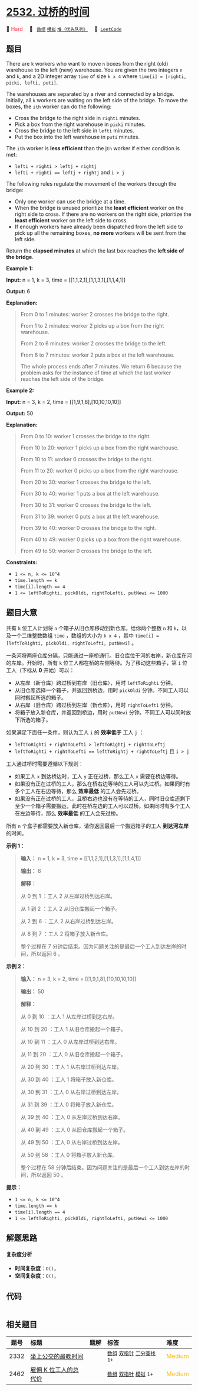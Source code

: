 # [2532. 过桥的时间](https://leetcode.com/problems/time-to-cross-a-bridge)

🔴 <font color=#ff334b>Hard</font>&emsp; 🔖&ensp; [`数组`](/tag/array.md) [`模拟`](/tag/simulation.md) [`堆（优先队列）`](/tag/heap-priority-queue.md)&emsp; 🔗&ensp;[`LeetCode`](https://leetcode.com/problems/time-to-cross-a-bridge)

## 题目

There are `k` workers who want to move `n` boxes from the right (old)
warehouse to the left (new) warehouse. You are given the two integers `n` and
`k`, and a 2D integer array `time` of size `k x 4` where `time[i] = [righti,
picki, lefti, puti]`.

The warehouses are separated by a river and connected by a bridge. Initially,
all `k` workers are waiting on the left side of the bridge. To move the boxes,
the `ith` worker can do the following:

  * Cross the bridge to the right side in `righti` minutes.
  * Pick a box from the right warehouse in `picki` minutes.
  * Cross the bridge to the left side in `lefti` minutes.
  * Put the box into the left warehouse in `puti` minutes.

The `ith` worker is **less efficient** than the j`th` worker if either
condition is met:

  * `lefti + righti > leftj + rightj`
  * `lefti + righti == leftj + rightj` and `i > j`

The following rules regulate the movement of the workers through the bridge:

  * Only one worker can use the bridge at a time.
  * When the bridge is unused prioritize the **least efficient** worker on the right side to cross. If there are no workers on the right side, prioritize the **least efficient** worker on the left side to cross.
  * If enough workers have already been dispatched from the left side to pick up all the remaining boxes, **no more** workers will be sent from the left side.

Return the **elapsed minutes** at which the last box reaches the **left side
of the bridge**.



**Example 1:**

**Input:** n = 1, k = 3, time = [[1,1,2,1],[1,1,3,1],[1,1,4,1]]

**Output:** 6

**Explanation:**

> 
> 
> 
> 
> 
> From 0 to 1 minutes: worker 2 crosses the bridge to the right.
> 
> From 1 to 2 minutes: worker 2 picks up a box from the right warehouse.
> 
> From 2 to 6 minutes: worker 2 crosses the bridge to the left.
> 
> From 6 to 7 minutes: worker 2 puts a box at the left warehouse.
> 
> The whole process ends after 7 minutes. We return 6 because the problem asks for the instance of time at which the last worker reaches the left side of the bridge.

**Example 2:**

**Input:** n = 3, k = 2, time = [[1,9,1,8],[10,10,10,10]]

**Output:** 50

**Explanation:**

> 
> 
> 
> 
> 
> From 0  to 10: worker 1 crosses the bridge to the right.
> 
> From 10 to 20: worker 1 picks up a box from the right warehouse.
> 
> From 10 to 11: worker 0 crosses the bridge to the right.
> 
> From 11 to 20: worker 0 picks up a box from the right warehouse.
> 
> From 20 to 30: worker 1 crosses the bridge to the left.
> 
> From 30 to 40: worker 1 puts a box at the left warehouse.
> 
> From 30 to 31: worker 0 crosses the bridge to the left.
> 
> From 31 to 39: worker 0 puts a box at the left warehouse.
> 
> From 39 to 40: worker 0 crosses the bridge to the right.
> 
> From 40 to 49: worker 0 picks up a box from the right warehouse.
> 
> From 49 to 50: worker 0 crosses the bridge to the left.

**Constraints:**

  * `1 <= n, k <= 10^4`
  * `time.length == k`
  * `time[i].length == 4`
  * `1 <= leftToRighti, pickOldi, rightToLefti, putNewi <= 1000`


## 题目大意

共有 `k` 位工人计划将 `n` 个箱子从旧仓库移动到新仓库。给你两个整数 `n` 和 `k`，以及一个二维整数数组 `time` ，数组的大小为 `k
x 4` ，其中 `time[i] = [leftToRighti, pickOldi, rightToLefti, putNewi]` 。

一条河将两座仓库分隔，只能通过一座桥通行。旧仓库位于河的右岸，新仓库在河的左岸。开始时，所有 `k` 位工人都在桥的左侧等待。为了移动这些箱子，第 `i`
位工人（下标从 **0** 开始）可以：

  * 从左岸（新仓库）跨过桥到右岸（旧仓库），用时 `leftToRighti` 分钟。
  * 从旧仓库选择一个箱子，并返回到桥边，用时 `pickOldi` 分钟。不同工人可以同时搬起所选的箱子。
  * 从右岸（旧仓库）跨过桥到左岸（新仓库），用时 `rightToLefti` 分钟。
  * 将箱子放入新仓库，并返回到桥边，用时 `putNewi` 分钟。不同工人可以同时放下所选的箱子。

如果满足下面任一条件，则认为工人 `i` 的 **效率低于** 工人 `j` ：

  * `leftToRighti + rightToLefti > leftToRightj + rightToLeftj`
  * `leftToRighti + rightToLefti == leftToRightj + rightToLeftj` 且 `i > j`

工人通过桥时需要遵循以下规则：

  * 如果工人 `x` 到达桥边时，工人 `y` 正在过桥，那么工人 `x` 需要在桥边等待。
  * 如果没有正在过桥的工人，那么在桥右边等待的工人可以先过桥。如果同时有多个工人在右边等待，那么 **效率最低** 的工人会先过桥。
  * 如果没有正在过桥的工人，且桥右边也没有在等待的工人，同时旧仓库还剩下至少一个箱子需要搬运，此时在桥左边的工人可以过桥。如果同时有多个工人在左边等待，那么 **效率最低** 的工人会先过桥。

所有 `n` 个盒子都需要放入新仓库，请你返回最后一个搬运箱子的工人 **到达河左岸** 的时间。



**示例 1：**

> 
> 
> 
> 
> 
> **输入：** n = 1, k = 3, time = [[1,1,2,1],[1,1,3,1],[1,1,4,1]]
> 
> **输出：** 6
> 
> **解释：**
> 
> 从 0 到 1 ：工人 2 从左岸过桥到达右岸。
> 
> 从 1 到 2 ：工人 2 从旧仓库搬起一个箱子。
> 
> 从 2 到 6 ：工人 2 从右岸过桥到达左岸。
> 
> 从 6 到 7 ：工人 2 将箱子放入新仓库。
> 
> 整个过程在 7 分钟后结束。因为问题关注的是最后一个工人到达左岸的时间，所以返回 6 。
> 
> 

**示例 2：**

> 
> 
> 
> 
> 
> **输入：** n = 3, k = 2, time = [[1,9,1,8],[10,10,10,10]]
> 
> **输出：** 50
> 
> **解释：**
> 
> 从 0 到 10 ：工人 1 从左岸过桥到达右岸。
> 
> 从 10 到 20 ：工人 1 从旧仓库搬起一个箱子。
> 
> 从 10 到 11 ：工人 0 从左岸过桥到达右岸。
> 
> 从 11 到 20 ：工人 0 从旧仓库搬起一个箱子。
> 
> 从 20 到 30 ：工人 1 从右岸过桥到达左岸。
> 
> 从 30 到 40 ：工人 1 将箱子放入新仓库。
> 
> 从 30 到 31 ：工人 0 从右岸过桥到达左岸。
> 
> 从 31 到 39 ：工人 0 将箱子放入新仓库。
> 
> 从 39 到 40 ：工人 0 从左岸过桥到达右岸。
> 
> 从 40 到 49 ：工人 0 从旧仓库搬起一个箱子。
> 
> 从 49 到 50 ：工人 0 从右岸过桥到达左岸。
> 
> 从 50 到 58 ：工人 0 将箱子放入新仓库。
> 
> 整个过程在 58 分钟后结束。因为问题关注的是最后一个工人到达左岸的时间，所以返回 50 。
> 
> 



**提示：**

  * `1 <= n, k <= 10^4`
  * `time.length == k`
  * `time[i].length == 4`
  * `1 <= leftToRighti, pickOldi, rightToLefti, putNewi <= 1000`


## 解题思路

#### 复杂度分析

- **时间复杂度**：`O()`，
- **空间复杂度**：`O()`，

## 代码

```javascript

```

## 相关题目

<!-- prettier-ignore -->
| 题号 | 标题 | 题解 | 标签 | 难度 |
| :------: | :------ | :------: | :------ | :------ |
| 2332 | [坐上公交的最晚时间](https://leetcode.com/problems/the-latest-time-to-catch-a-bus) |  |  [`数组`](/tag/array.md) [`双指针`](/tag/two-pointers.md) [`二分查找`](/tag/binary-search.md) `1+` | <font color=#ffb800>Medium</font> |
| 2462 | [雇佣 K 位工人的总代价](https://leetcode.com/problems/total-cost-to-hire-k-workers) |  |  [`数组`](/tag/array.md) [`双指针`](/tag/two-pointers.md) [`模拟`](/tag/simulation.md) `1+` | <font color=#ffb800>Medium</font> |

<style>
.blue {
    background-color: #096dd9;
    padding: 0.25rem 0.5rem;
    margin: 0;
    font-size: 0.85em;
    border-radius: 3px;
    color: white;
    font-weight: 500;
}
table th:first-of-type { width: 10%; }
table th:nth-of-type(2) { width: 35%; }
table th:nth-of-type(3) { width: 10%; }
table th:nth-of-type(4) { width: 35%; }
table th:nth-of-type(5) { width: 10%; }
</style>
